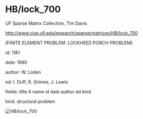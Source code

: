 # HB/lock_700

 UF Sparse Matrix Collection, Tim Davis

 http://www.cise.ufl.edu/research/sparse/matrices/HB/lock_700

 [FINITE ELEMENT PROBLEM. LOCKHEED PORCH PROBLEM]

 id: 1181

 date: 1980

 author: W. Loden

 ed: I. Duff, R. Grimes, J. Lewis

 fields: title A name id date author ed kind

 kind: structural problem

![HB/lock_700](http://www2.research.att.com/~yifanhu/GALLERY/GRAPHS/GIF_SMALL/HB@lock_700.gif)